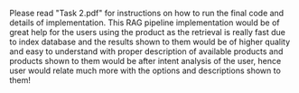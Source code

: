 Please read "Task 2.pdf" for instructions on how to run the final code and details of implementation.
This RAG pipeline implementation would be of great help for the users using the product as the retrieval is really fast due to index database and the results shown to them would be of higher quality and easy to understand with proper description of available products and products shown to them would be after intent analysis of the user, hence user would relate much more with the options and descriptions shown to them!
